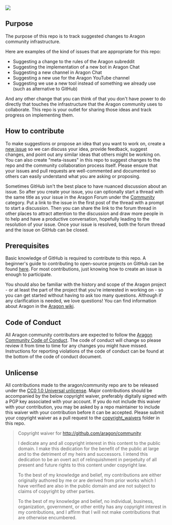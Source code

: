 <img src="https://wiki.aragon.one/images/logo_text_right_dark.png"></img>

## Purpose  
The purpose of this repo is to track suggested changes to Aragon community infrastructure.

Here are examples of the kind of issues that are appropriate for this repo:  

- Suggesting a change to the rules of the Aragon subreddit
- Suggesting the implementation of a new bot in Aragon Chat
- Suggesting a new channel in Aragon Chat 
- Suggesting a new use for the Aragon YouTube channel
- Suggesting we use a new tool instead of something we already use (such as alternative to GitHub)

And any other change that you can think of that you don't have power to do directly that touches the infrastructure that the Aragon community uses to collaborate. This repo is your outlet for sharing those ideas and track progress on implementing them.

## How to contribute

To make suggestions or propose an idea that you want to work on, create a [new issue](https://github.com/aragon/community/issues) so we can discuss your idea, provide feedback, suggest changes, and point out any similar ideas that others might be working on. You can also create "meta-issues" in this repo to suggest changes to the repo and the community collaboration process itself. Please ensure that your issues and pull requests are well-commented and documented so others can easily understand what you are asking or proposing.

Sometimes GitHub isn't the best place to have nuanced discussion about an issue. So after you create your issue, you can optionally start a thread with the same title as your issue in the Aragon Forum under the [Community](https://research.aragon.org/c/community) category. Put a link to the issue in the first post of the thread with a prompt to start a discussion. Then you can share the link to the forum thread in other places to attract attention to the discussion and draw more people in to help and have a productive conversation, hopefully leading to the resolution of your issue. Once your issue is resolved, both the forum thread and the issue on GitHub can be closed.

## Prerequisites
Basic knowledge of GitHub is required to contribute to this repo. A beginner's guide to contributing to open-source projects on GitHub can be found [here](https://handbook.enspiral.com/guides/github_for_beginners.html). For most contributions, just knowing how to create an issue is enough to participate.

You should also be familiar with the history and scope of the Aragon project - or at least the part of the project that you're interested in working on - so you can get started without having to ask too many questions. Although if any clarification is needed, we love questions! You can find information about Aragon in the [Aragon wiki](https://wiki.aragon.one).

## Code of Conduct  
All Aragon community contributors are expected to follow the [Aragon Community Code of Conduct](https://wiki.aragon.one/documentation/Code_of_Conduct/). The code of conduct will change so please review it from time to time for any changes you might have missed. Instructions for reporting violations of the code of conduct can be found at the bottom of the code of conduct document.

## Unlicense  
All contributions made to the aragon/community repo are to be released under the [CC0 1.0 Universal unlicense](https://github.com/aragon/community/blob/master/CC0_UNLICENSE). Major contributions should be accompanied by the below copyright waiver, preferably digitally signed with a PGP key associated with your account. If you do not include this waiver with your contribution, you may be asked by a repo maintainer to include this waiver with your contribution before it can be accepted. Please submit your copyright waiver as a pull request to the [copyright_waivers](https://github.com/aragon/community/tree/master/copyright_waivers) folder in this repo.

> Copyright waiver for http://github.com/aragon/community  
> 
> I dedicate any and all copyright interest in this content to the
public domain. I make this dedication for the benefit of the public at
large and to the detriment of my heirs and successors. I intend this
dedication to be an overt act of relinquishment in perpetuity of all
present and future rights to this content under copyright law.  
> 
> To the best of my knowledge and belief, my contributions are either
originally authored by me or are derived from prior works which I have
verified are also in the public domain and are not subject to claims
of copyright by other parties.  
> 
> To the best of my knowledge and belief, no individual, business,
organization, government, or other entity has any copyright interest
in my contributions, and I affirm that I will not make contributions
that are otherwise encumbered.
